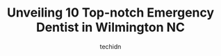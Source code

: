 ---
layout: ampstory
image: https://i0.wp.com/www.depkes.org/wp-content/uploads/2023/06/emergency-dentist-0-in-wilmington-nc-1685870944.jpeg?resize=640,853
author: techidn
featured: false
description: Discover the impressive array of Emergency Dentist options in Wilmington NC, where you can find 10 of the largest Emergency Dentist establishments in the area. From renowned classics to hidd
title: Unveiling 10 Top-notch Emergency Dentist in Wilmington NC
cover:
   title: Unveiling 10 Top-notch Emergency Dentist in Wilmington NC
   subtitle: Rickpate
   background: https://www.depkes.org/wp-content/uploads/2023/06/emergency-dentist-0-in-wilmington-nc-1685870944.jpeg

pages: 
 - layout: thirds
   top: <h1>#1 Cape Fear Smiles General & Cosmetic Dentistry</h1>
   bottom: "<p>I originally found Cape Fear Smiles when looking for a place to help my daughter with her tongue tie and ended up staying for my dental care. The original exam was compre</p>"
   background: https://www.depkes.org/wp-content/uploads/2023/06/emergency-dentist-1-in-wilmington-nc-1685870945.jpeg
   backgroundblur: true
 - layout: thirds
   top: <h1>#2 CarolinasDentist</h1>
   bottom: "<p>All of the staff here are very warm and friendly and accommodating, and I am impressed with Dr. Kinsleys professionalism, perfectionism and talent. Shes very good at wh</p>"
   background: https://www.depkes.org/wp-content/uploads/2023/06/emergency-dentist-2-in-wilmington-nc-1685870945.jpeg
   cta:
      link: https://www.depkes.org/blog/unveiling-10-top-notch-emergency-dentist-in-wilmington-nc/
      text: Unveiling 10 Top-notch Emergency Dentist in Wilmington NC
 - layout: thirds
   top: <h1>#3 Atlantic Dental Group</h1>
   bottom: "<p>1301 Physicians Dr, Wilmington, NC 28401, United States</p>"
   background: https://www.depkes.org/wp-content/uploads/2023/06/emergency-dentist-3-in-wilmington-nc-1685870946.jpeg
   cta:
      link: https://www.depkes.org/blog/unveiling-10-top-notch-emergency-dentist-in-wilmington-nc/
      text: Unveiling 10 Top-notch Emergency Dentist in Wilmington NC
 - layout: thirds
   top: <h1>#4 Wrightsville Dental</h1>
   bottom: "<p>3725 Wrightsville Ave, Wilmington, NC 28403, United States</p>"
   background: https://images.unsplash.com/photo-1567095761054-7a02e69e5c43?ixlib=rb-4.0.3&ixid=MnwxMjA3fDB8MHxwaG90by1wYWdlfHx8fGVufDB8fHx8&auto=format&fit=crop&w=640&h=853&q=80
   cta:
      link: https://www.depkes.org/blog/unveiling-10-top-notch-emergency-dentist-in-wilmington-nc/
      text: Unveiling 10 Top-notch Emergency Dentist in Wilmington NC
 - layout: thirds
   top: <h1>#5 Coastal Pines Dental</h1>
   bottom: "<p>417 Arboretum Dr Suite 120, Wilmington, NC 28405, United States</p>"
   background: https://images.unsplash.com/photo-1632260260864-caf7fde5ec36?ixlib=rb-4.0.3&ixid=MnwxMjA3fDB8MHxwaG90by1wYWdlfHx8fGVufDB8fHx8&auto=format&fit=crop&w=640&h=853&q=80
   cta:
      link: https://www.depkes.org/blog/unveiling-10-top-notch-emergency-dentist-in-wilmington-nc/
      text: Unveiling 10 Top-notch Emergency Dentist in Wilmington NC
 - layout: thirds
   top: <h1>#6 Kuzma Advanced Dentistry</h1>
   bottom: "<p>3505 Converse Dr STE 100, Wilmington, NC 28403, United States</p>"
   background: https://images.unsplash.com/photo-1602536052359-ef94c21c5948?ixlib=rb-4.0.3&ixid=MnwxMjA3fDB8MHxwaG90by1wYWdlfHx8fGVufDB8fHx8&auto=format&fit=crop&w=640&h=853&q=80
   cta:
      link: https://www.depkes.org/blog/unveiling-10-top-notch-emergency-dentist-in-wilmington-nc/
      text: Unveiling 10 Top-notch Emergency Dentist in Wilmington NC
 - layout: thirds
   top: <h1>#7 Hoggard Family Dentistry</h1>
   bottom: "<p>2252 Yaupon Dr, Wilmington, NC 28401, United States</p>"
   background: https://images.unsplash.com/photo-1489648022186-8f49310909a0?ixlib=rb-4.0.3&ixid=MnwxMjA3fDB8MHxwaG90by1wYWdlfHx8fGVufDB8fHx8&auto=format&fit=crop&w=640&h=853&q=80
   cta:
      link: https://www.depkes.org/blog/unveiling-10-top-notch-emergency-dentist-in-wilmington-nc/
      text: Unveiling 10 Top-notch Emergency Dentist in Wilmington NC
 - layout: thirds
   middle: Continue reading...
   background: https://images.unsplash.com/photo-1527066579998-dbbae57f45ce?ixlib=rb-4.0.3&ixid=MnwxMjA3fDB8MHxwaG90by1wYWdlfHx8fGVufDB8fHx8&auto=format&fit=crop&w=640&h=853&q=80
   cta:
      link: https://www.depkes.org/blog/unveiling-10-top-notch-emergency-dentist-in-wilmington-nc/
      text: Unveiling 10 Top-notch Emergency Dentist in Wilmington NC
      
---